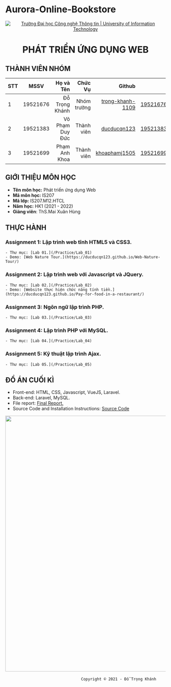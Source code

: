 # Aurora-Online-Bookstore
<!-- Banner -->
<p align="center">
    <a href="https://www.uit.edu.vn/" title="Trường Đại học Công nghệ Thông tin" style="border: none;">
      <img src="https://i.imgur.com/WmMnSRt.png" alt="Trường Đại học Công nghệ Thông tin | University of Information Technology">
    </a>
  </p>
  
  <h1 align="center"><b>PHÁT TRIỂN ỨNG DỤNG WEB</b></h>
  
  ## THÀNH VIÊN NHÓM
  |STT| MSSV      | Họ và Tên       |Chức Vụ    | Github                                                  | Email                   |
  |---|:---------:| ---------------:|----------:|--------------------------------------------------------:|-------------------------:
  | 1 | 19521676  | Đỗ Trọng Khánh  |Nhóm trưởng|[trong-khanh-1109](https://github.com/trong-khanh-1109)  |19521676@gm.uit.edu.vn   |
  | 2 | 19521383  | Võ Phạm Duy Đức |Thành viên |[ducducqn123](https://github.com/ducducqn123)            |19521383@gm.uit.edu.vn   |
  | 3 | 19521699  | Phạm Anh Khoa   |Thành viên |[khoaphamj1505](https://github.com/khoaphamj1505)        |19521699@gm.uit.edu.vn   |
  
  ## GIỚI THIỆU MÔN HỌC
  * **Tên môn học:** Phát triển ứng dụng Web
  * **Mã môn học:** IS207
  * **Mã lớp:** IS207.M12.HTCL
  * **Năm học:** HK1 (2021 - 2022)
  * **Giảng viên**: ThS.Mai Xuân Hùng
  
  ## THỰC HÀNH
  ### Assignment 1: Lập trình web tĩnh HTML5 và CSS3.
    - Thư mục: [Lab 01.](/Practice/Lab_01)
    - Demo: [Web Nature Tour.](https://ducducqn123.github.io/Web-Nature-Tour/)
  
  ### Assignment 2: Lập trình web với Javascript và JQuery.
    - Thư mục: [Lab 02.](/Practice/Lab_02)
    - Demo: [Website thực hiện chức năng tính tiền.](https://ducducqn123.github.io/Pay-for-food-in-a-restaurant/)
  
  ### Assignment 3: Ngôn ngữ lập trình PHP.
    - Thư mục: [Lab 03.](/Practice/Lab_03)
  
  ### Assignment 4: Lập trình PHP với MySQL.
    - Thư mục: [Lab 04.](/Practice/Lab_04)
  
  ### Assignment 5: Kỹ thuật lập trình Ajax.
    - Thư mục: [Lab 05.](/Practice/Lab_05)
  
  ## ĐỒ ÁN CUỐI KÌ
  - Front-end: HTML, CSS, Javascript, VueJS, Laravel.
  - Back-end: Laravel, MySQL.
  - File report: [Final Report.](Final_Project/Final_Report.pdf)
  - Source Code and Installation Instructions: [Source Code](https://github.com/ducducqn123/Website-Selling-Food)
  <p align='center'><img style="height: 800px" src="https://github.com/ducducqn123/Website-Selling-Food/blob/ce4ab91b045d777d82beee1935e5df8eed736797/demo.png"></p>
  
  <!-- Footer -->
  &emsp;&emsp;&emsp;&emsp;&emsp;&emsp;&emsp;&emsp;&emsp;&emsp;&emsp;&emsp;&emsp;&emsp;&emsp;&emsp;&emsp;`Copyright © 2021 - Đỗ Trọng Khánh`

